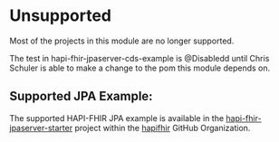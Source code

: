 # Unsupported

Most of the projects in this module are no longer supported.

The test in hapi-fhir-jpaserver-cds-example is @Disabledd until Chris Schuler is able to make a change to the pom
this module depends on.

## Supported JPA Example:

The supported HAPI-FHIR JPA example is available in the [hapi-fhir-jpaserver-starter](https://github.com/hapifhir/hapi-fhir-jpaserver-starter)
project within the [hapifhir](https://github.com/hapifhir) GitHub Organization.

